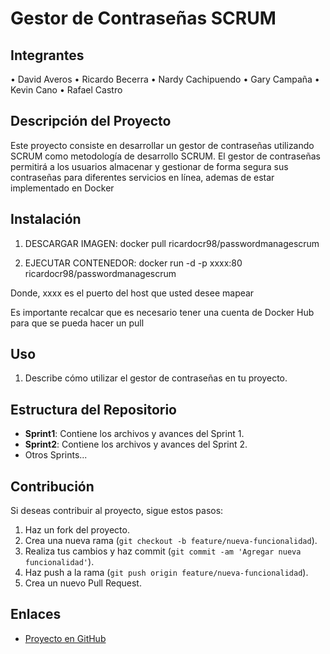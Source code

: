 # Gestor de Contraseñas SCRUM

## Integrantes
• David Averos
• Ricardo Becerra
• Nardy Cachipuendo
• Gary Campaña
• Kevin Cano
• Rafael Castro

## Descripción del Proyecto
Este proyecto consiste en desarrollar un gestor de contraseñas utilizando SCRUM como metodología de desarrollo SCRUM. El gestor de contraseñas permitirá a los usuarios almacenar y gestionar de forma segura sus contraseñas para diferentes servicios en línea, ademas de estar implementado en Docker

## Instalación

1. DESCARGAR IMAGEN:
docker pull ricardocr98/passwordmanagescrum

2. EJECUTAR CONTENEDOR:
docker run -d -p xxxx:80 ricardocr98/passwordmanagescrum

Donde, xxxx es el puerto del host que usted desee mapear

Es importante recalcar que es necesario tener una cuenta de Docker Hub para que se pueda hacer un pull

## Uso
1. Describe cómo utilizar el gestor de contraseñas en tu proyecto.

## Estructura del Repositorio
- **Sprint1**: Contiene los archivos y avances del Sprint 1.
- **Sprint2**: Contiene los archivos y avances del Sprint 2.
- Otros Sprints...

## Contribución
Si deseas contribuir al proyecto, sigue estos pasos:
1. Haz un fork del proyecto.
2. Crea una nueva rama (`git checkout -b feature/nueva-funcionalidad`).
3. Realiza tus cambios y haz commit (`git commit -am 'Agregar nueva funcionalidad'`).
4. Haz push a la rama (`git push origin feature/nueva-funcionalidad`).
5. Crea un nuevo Pull Request.


## Enlaces
- [Proyecto en GitHub](https://github.com/6DUDU9/Password-Manage-SCRUM)
